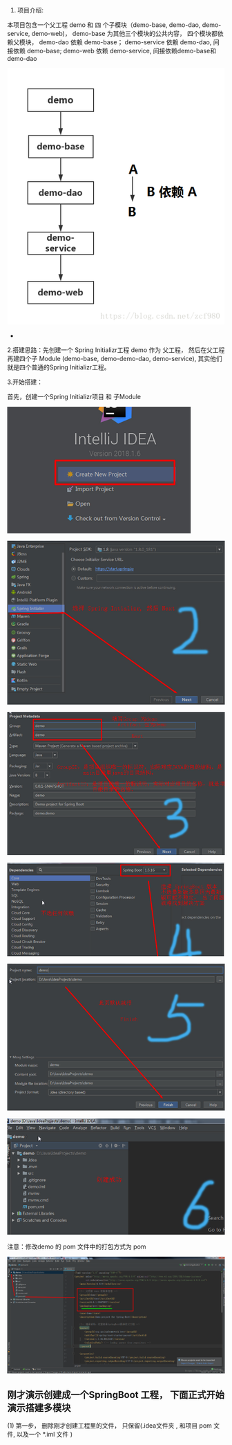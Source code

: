 1. 项目介绍:

本项目包含一个父工程 demo  和 四 个子模块（demo-base, demo-dao, demo-service, demo-web\)， demo-base 为其他三个模块的公共内容， 四个模块都依赖父模块， demo-dao 依赖 demo-base；   demo-service 依赖 demo-dao, 间接依赖 demo-base;   demo-web 依赖 demo-service, 间接依赖demo-base和demo-dao

![](/assets/20181013204132335.png)

-

2.搭建思路：先创建一个 Spring Initializr工程 demo 作为 父工程， 然后在父工程再建四个子 Module \(demo-base, demo-demo-dao, demo-service\), 其实他们就是四个普通的Spring Initializr工程。

3.开始搭建：

首先，创建一个Spring Initializr项目 和 子Module

![](/assets/QQ截图20191122093825.png)

![](/assets/QQ截图20191122093913.png)

![](/assets/QQ截图20191122093932.png)

![](/assets/QQ截图20191122094256.png)

![](/assets/QQ截图20191122094038.png)

![](/assets/QQ截图20191122094053.png)

注意：修改demo 的 pom 文件中的打包方式为 pom

![](/assets/20181014134236477.png)

## 刚才演示创建成一个SpringBoot 工程， 下面正式开始演示搭建多模块

\(1\) 第一步， 删除刚才创建工程里的文件， 只保留\(.idea文件夹 , 和项目 pom 文件, 以及一个 \*.iml 文件 \)



